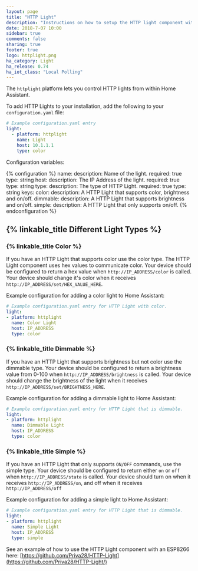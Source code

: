 ```yaml
---
layout: page
title: "HTTP Light"
description: "Instructions on how to setup the HTTP light component within Home Assistant."
date: 2018-7-07 10:00
sidebar: true
comments: false
sharing: true
footer: true
logo: httplight.png
ha_category: Light
ha_release: 0.74
ha_iot_class: "Local Polling"
---
```


The `httplight` platform lets you control HTTP lights from within Home Assistant.

To add HTTP Lights to your installation, add the following to your `configuration.yaml` file:

```yaml
# Example configuration.yaml entry
light:
  - platform: httplight
    name: Light
    host: 10.1.1.1
    type: color
```

Configuration variables:

{% configuration %}
name:
  description: Name of the light.
  required: true
  type: string
host:
  description: The IP Address of the light.
  required: true
  type: string
type:
  description: The type of HTTP Light.
  required: true
  type: string
  keys:
    color:
      description: A HTTP Light that supports color, brightness and on/off.
    dimmable:
      description: A HTTP Light that supports brightness and on/off.
    simple:
      description: A HTTP Light that only supports on/off.
{% endconfiguration %}

## {% linkable_title Different Light Types %}

### {% linkable_title Color %}

If you have an HTTP Light that supports color use the color type.
The HTTP Light component uses hex values to communicate color. Your device should be configured to return a hex value when `http://IP_ADDRESS/color` is called. Your device should change it's color when it receives `http://IP_ADDRESS/set/HEX_VALUE_HERE`.

Example configuration for adding a color light to Home Assistant:
```yaml
# Example configuration.yaml entry for HTTP Light with color.
light:
- platform: httplight
  name: Color Light
  host: IP_ADDRESS
  type: color
```
### {% linkable_title Dimmable %}

If you have an HTTP Light that supports brightness but not color use the dimmable type.
Your device should be configured to return a brightness value from 0-100 when `http://IP_ADDRESS/brightness` is called. Your device should change the brightness of the light when it receives `http://IP_ADDRESS/set/BRIGHTNESS_HERE`.

Example configuration for adding a dimmable light to Home Assistant:
```yaml
# Example configuration.yaml entry for HTTP Light that is dimmable.
light:
- platform: httplight
  name: Dimmable Light
  host: IP_ADDRESS
  type: color
```
### {% linkable_title Simple %}

If you have an HTTP Light that only supports `ON/OFF` commands, use the simple type.
Your device should be configured to return either `on` or `off` when `http://IP_ADDRESS/state` is called. Your device should turn on when it receives `http://IP_ADDRESS/on`, and off when it receives `http://IP_ADDRESS/off`

Example configuration for adding a simple light to Home Assistant:
```yaml
# Example configuration.yaml entry for HTTP Light that is dimmable.
light:
- platform: httplight
  name: Simple Light
  host: IP_ADDRESS
  type: simple
```
See an example of how to use the HTTP Light component with an ESP8266 here: [https://github.com/Priva28/HTTP-Light](https://github.com/Priva28/HTTP-Light/)
